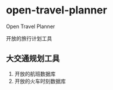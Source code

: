 open-travel-planner
===================

Open Travel Planner

开放的旅行计划工具


大交通规划工具
-------------------

1. 开放的航班数据库
2. 开放的火车时刻数据库


